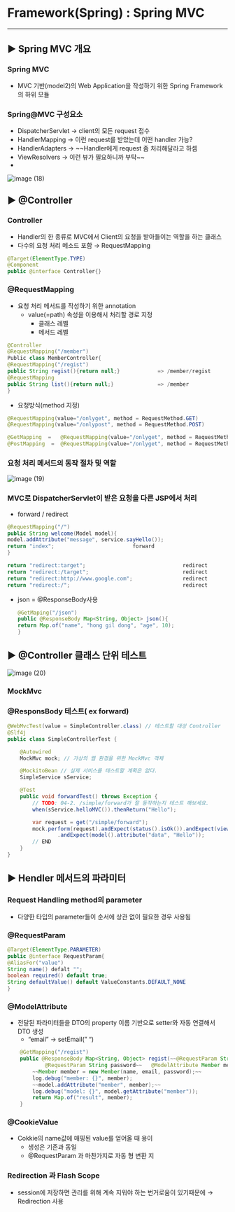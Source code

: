 # Framework(Spring) : Spring MVC
---

## ▶️ Spring MVC 개요

### Spring MVC

- MVC 기반(model2)의 Web Application을 작성하기 위한 Spring Framework의 하위 모듈

### Spring@MVC 구성요소

- DispatcherServlet → client의 모든 request 접수
- HandlerMapping  → 이런 request를 받았는데 어떤 handler 가능?
- HandlerAdapters  → ~~Handler에게 request  좀 처리해달라고 하셈
- ViewResolvers →  이런 뷰가 필요하니까 부탁~~
- 
![image (18)](https://github.com/user-attachments/assets/7ac12b38-bd6d-4cbb-b026-8d483653ae88)

## ▶️ @Controller

### Controller

- Handler의 한 종류로 MVC에서 Client의 요청을 받아들이는 역할을 하는 클래스
- 다수의 요청 처리 메소드 포함  → RequestMapping

```java
@Target(ElementType.TYPE)
@Component
public @interface Controller{}
```

### @RequestMapping

- 요청 처리 메서드를 작성하기 위한 annotation
    - value(=path) 속성을 이용해서 처리할 경로 지정
        - 클래스 레벨
        - 메서드 레벨

```java
@Controller
@RequestMapping("/member")
Public class MemberController{
@RequestMapping("/regist")
public String regist(){return null;}            => /member/regist
@RequestMapping
public String list(){return null;}              => /member
}
```

- 요청방식(method 지정)

```java
@RequestMapping(value="/onlyget", method = RequestMethod.GET)
@RequestMapping(value="/onlypost", method = RequestMethod.POST)

@GetMapping  =   @RequestMapping(value="/onlyget", method = RequestMethod.GET)
@PostMapping  =  @RequestMapping(value="/onlyget", method = RequestMethod.POST)
```

### 요청 처리 메서드의 동작 절차 및 역할

![image (19)](https://github.com/user-attachments/assets/e43df67a-769e-429a-8490-f531ebf0fbf9)

### MVC로 DispatcherServlet이 받은 요청을 다른 JSP에서 처리

- forward / redirect

```java
@RequestMapping("/")
public String welcome(Model model){
model.addAttribute("message", service.sayHello());
return "index";                         forward          
}

return "redirect:target";                               redirect          
return "redirect:/target";                              redirect          
return "redirect:http://www.google.com";                redirect       
return "redirect:/";                                    redirect         
```

- json = @ResponseBody사용
    
    ```java
    @GetMaping("/json")
    public @ResponseBody Map<String, Object> json(){
    return Map.of("name", "hong gil dong", "age", 10);
    }  
    ```
    

## ▶️ @Controller 클래스 단위 테스트

![image (20)](https://github.com/user-attachments/assets/db0c61d6-1fc0-411c-997d-43340b189347)

### MockMvc

### @ResponsBody 테스트( ex forward)

```java
@WebMvcTest(value = SimpleController.class) // 테스트할 대상 Controller
@Slf4j
public class SimpleControllerTest {

	@Autowired
	MockMvc mock; // 가상의 웹 환경을 위한 MockMvc 객체

	@MockitoBean // 실제 서비스를 테스트할 계획은 없다.
	SimpleService sService;

	@Test
	public void forwardTest() throws Exception {
		// TODO: 04-2. /simple/forward가 잘 동작하는지 테스트 해보세요.
		when(sService.helloMVC()).thenReturn("Hello");

		var request = get("/simple/forward");
		mock.perform(request).andExpect(status().isOk()).andExpect(view().name("mvc/simple"))
				.andExpect(model().attribute("data", "Hello"));
		// END
	}
}
```

## ▶️ Hendler 메서드의 파라미터

### Request Handling method의 parameter

- 다양한 타입의 parameter들이 순서에 상관 없이 필요한 경우 사용됨

### @RequestParam

```java
@Target(ElementType.PARAMETER)
public @interface RequestParam{ 
@AliasFor("value")
String name() defalt "";
boolean required() default true;
String defaultValue() default ValueConstants.DEFAULT_NONE
}
```

### @ModelAttribute

- 전달된 파라미터들을 DTO의 property 이름 기반으로 setter와 자동 연결해서 DTO 생성
    - “email” → setEmail(” “)

```java
	@GetMapping("/regist")
	public @ResponseBody Map<String, Object> regist(~~@RequestParam String name, @RequestParam String email,
			@RequestParam String password~~   @ModelAttribute Member member  , Model model) {
		~~Member member = new Member(name, email, password);~~
		log.debug("member: {}", member);
		~~model.addAttribute("member", member);~~
		log.debug("model: {}", model.getAttribute("member"));
		return Map.of("result", member);
	}
```

### @CookieValue

- Cokkie의 name값에 매핑된 value를 얻어올 때 용이
    - 생성은 기존과 동일
    - @RequestParam 과 마찬가지로 자동 형 변환 지

### Redirection 과 Flash Scope

- session에 저장하면 관리를 위해 계속 지워야 하는 번거로움이 있기때문에 → Redirection 사용
